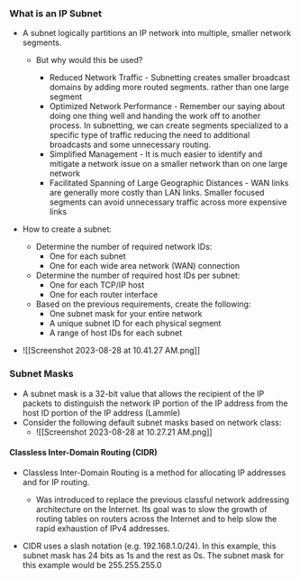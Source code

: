 
### What is an IP Subnet

- A subnet logically partitions an IP network into multiple, smaller network segments.
	- But why would this be used?

		- Reduced Network Traffic - Subnetting creates smaller broadcast domains by adding more routed segments. rather than one large segment
		- Optimized Network Performance - Remember our saying about doing one thing well and handing the work off to another process. In subnetting, we can create segments specialized to a specific type of traffic reducing the need to additional broadcasts and some unnecessary routing.
		- Simplified Management - It is much easier to identify and mitigate a network issue on a smaller network than on one large network 
		- Facilitated Spanning of Large Geographic Distances - WAN links are generally more costly than LAN links. Smaller focused segments can avoid unnecessary traffic across more expensive links

- How to create a subnet:
	- Determine the number of required network IDs:
		- One for each subnet
		- One for each wide area network (WAN) connection
	- Determine the number of required host IDs per subnet:
		- One for each TCP/IP host
		- One for each router interface 
	- Based on the previous requirements, create the following:
		- One subnet mask for your entire network
		- A unique subnet ID for each physical segment 
		- A range of host IDs for each subnet

- ![[Screenshot 2023-08-28 at 10.41.27 AM.png]]


### Subnet Masks

- A subnet mask is a 32-bit value that allows the recipient of the IP packets to distinguish the network IP portion of the IP address from the host ID portion of the IP address (Lammle)
- Consider the following default subnet masks based on network class:
	- ![[Screenshot 2023-08-28 at 10.27.21 AM.png]]

#### Classless Inter-Domain Routing (CIDR)

- Classless Inter-Domain Routing is a method for allocating IP addresses and for IP routing. 
	- Was introduced to replace the previous classful network addressing architecture on the Internet. Its goal was to slow the growth of routing tables on routers across the Internet and to help slow the rapid exhaustion of IPv4 addresses.

- CIDR uses a slash notation (e.g. 192.168.1.0/24). In this example, this subnet mask has 24 bits as 1s and the rest as 0s. The subnet mask for this example would be 255.255.255.0